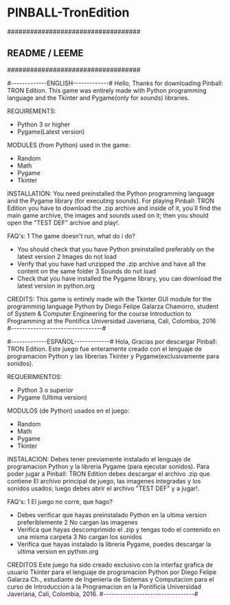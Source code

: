 # PINBALL-TronEdition
###################################
##       README  / LEEME         ##
###################################

#-------------ENGLISH-------------#
Hello,
Thanks for downloading Pinball: TRON Edition. This game was entirely made with Python programming language and the
Tkinter and Pygame(only for sounds) libraries.

REQUIREMENTS:
+ Python 3 or higher
+ Pygame(Latest version)

MODULES (from Python) used in the game:
+ Random
+ Math
+ Pygame
+ Tkinter

INSTALLATION:
You need preinstalled the Python programming language and the Pygame library (for executing sounds).
For playing Pinball: TRON Edition you have to download the .zip archive and inside of it, you´ll find the main game archive,
the images and sounds used on it; then you should open the "TEST DEF" archive and play!.

FAQ's:
1 The game doesn't run, what do i do?
+ You should check that you have Python preinstalled preferably on the latest version
2 Images do not load
+ Verify that you have had unzipped the .zip archive and have all the content on the same folder
3 Sounds do not load
+ Check that you have installed the Pygame library, you can download the latest version in  python.org

CREDITS:
This game is entirely made wih the Tkinter GUI module for the programming language Python by 
Diego Felipe Galarza Chamorro, student of System & Computer Engineering for the course Introduction to Programming 
at the Pontifica Universidad Javeriana, Cali, Colombia, 2016
#---------------------------------#

#-------------ESPAÑOL-------------#
Hola,
Gracias por descargar Pinball: TRON Edition. Este juego fue enteramente creado con el lenguaje de programacion Python 
y las librerias Tkinter y Pygame(exclusivamente para sonidos).

REQUERIMIENTOS:
+ Python 3 o superior
+ Pygame (Ultima version)

MODULOS (de Python) usados en el juego:
+ Random
+ Math
+ Pygame
+ Tkinter

INSTALACION:
Debes tener previamente instalado el lenguaje de programacion Python y la libreria Pygame (para ejecutar sonidos).
Para poder jugar a Pinball: TRON Edition debes descargar el archivo .zip que contiene El archivo principal de juego, 
las imagenes integradas y los sonidos usados; luego debes abrir el archivo "TEST DEF" y a jugar!.

FAQ's:
1 El juego no corre, que hago?
+ Debes verificar que hayas preinstalado Python en la ultima version preferiblemente
2 No cargan las imagenes
+ Verifica que hayas descomprimido el .zip y tengas todo el contenido en una misma carpeta
3 No cargan los sonidos
+ Verifica que hayas instalado la libreria Pygame, puedes descargar la ultima version en python.org

CREDITOS
Este juego ha sido creado exclusivo con la interfaz grafica de usuario Tkinter para el lenguaje de programacion
Python por Diego Felipe Galarza Ch., estudiante de Ingenieria de Sistemas y Computacion para el curso de 
Introduccion a la Programacion en la Pontificia Universidad Javeriana, Cali, Colombia, 2016.
#---------------------------------#
